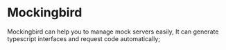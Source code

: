 # Mockingbird

Mockingbird can help you to manage mock servers easily, It can generate typescript interfaces and request code automatically; 

